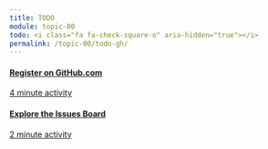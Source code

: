 ```yaml
---
title: TODO
module: topic-00
todo: <i class="fa fa-check-square-o" aria-hidden="true"></i>
permalink: /topic-00/todo-gh/
---
```


<div class="row text-center">
  <div class="col-lg-4">
    <div class="bs-component">
      <div class="list-group">
        <a href="https://github.com/join" target="_blank" class="list-group-item">
          <i class="icon-hw fa fa-github fa-5x" aria-hidden="true"></i>
          <h4 class="list-group-item-heading">Register on GitHub.com</h4>
          <div class="divider-hw"></div>
          <p class="list-group-item-text"><i class="fa fa-clock-o" aria-hidden="true"></i> 4 minute activity</p>
        </a>
      </div>
    </div>
  </div>
  <div class="col-lg-4">
    <div class="bs-component">
      <div class="list-group">
        <a href="{{ site.git_address | append: "-resources/issues/" }}" target="_blank" class="list-group-item">
          <i class="icon-hw fa fa-comments-o fa-5x" aria-hidden="true"></i>
          <h4 class="list-group-item-heading">Explore the Issues Board</h4>
          <div class="divider-hw"></div>
          <p class="list-group-item-text"><i class="fa fa-clock-o" aria-hidden="true"></i> 2 minute activity</p>
        </a>
      </div>
    </div>
  </div>
</div>
